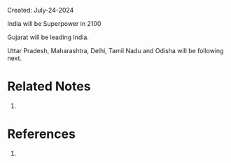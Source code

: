 Created: July-24-2024

India will be Superpower in 2100

Gujarat will be leading India.

Uttar Pradesh, Maharashtra, Delhi, Tamil Nadu and Odisha will be following next.


# Related Notes

1. 
# References

1. 